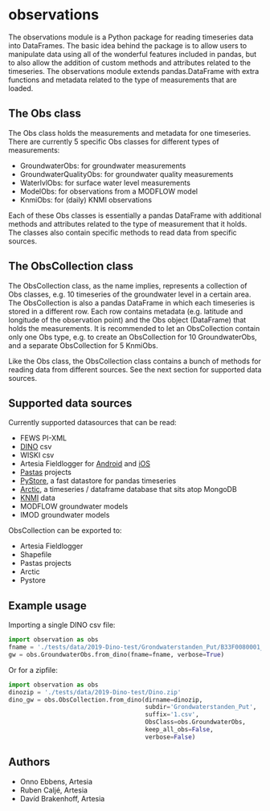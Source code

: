 # observations

The observations module is a Python package for reading timeseries data into DataFrames. The basic idea behind the package is to allow users to manipulate data using all of the wonderful features included in pandas, but to also allow the addition of custom methods and attributes related to the timeseries. The observations module extends pandas.DataFrame with extra functions and metadata related to the type of measurements that are loaded.

## The Obs class
The Obs class holds the measurements and metadata for one timeseries. There are currently 5 specific Obs classes for different types of measurements:
- GroundwaterObs: for groundwater measurements
- GroundwaterQualityObs: for groundwater quality measurements
- WaterlvlObs: for surface water level measurements
- ModelObs: for observations from a MODFLOW model
- KnmiObs: for (daily) KNMI observations

Each of these Obs classes is essentially a pandas DataFrame with additional methods and attributes related to the type of measurement that it holds. The classes also contain specific methods to read data from specific sources.

## The ObsCollection class
The ObsCollection class, as the name implies, represents a collection of Obs classes, e.g. 10 timeseries of the groundwater level in a certain area. The ObsCollection is also a pandas DataFrame in which each timeseries is stored in a different row. Each row contains metadata (e.g. latitude and longitude of the observation point) and the Obs object (DataFrame) that holds the measurements. It is recommended to let an ObsCollection contain only one Obs type, e.g. to create an ObsCollection for 10 GroundwaterObs, and a separate ObsCollection for 5 KnmiObs.

Like the Obs class, the ObsCollection class contains a bunch of methods for reading data from different sources. See the next section for supported data sources.

## Supported data sources
Currently supported datasources that can be read:
- FEWS PI-XML
- [DINO](www.dinoloket.nl) csv
- WISKI csv
- Artesia Fieldlogger for [Android](https://play.google.com/store/apps/details?id=nl.artesia.fieldlogger&hl=en) and [iOS](https://apps.apple.com/nl/app/fieldlogger/id924565721)
- [Pastas](https://github.com/pastas/pastas) projects
- [PyStore](https://github.com/ranaroussi/pystore), a fast datastore for pandas timeseries
- [Arctic](https://github.com/man-group/arctic), a timeseries / dataframe database that sits atop MongoDB
- [KNMI](https://www.knmi.nl/kennis-en-datacentrum/achtergrond/data-ophalen-vanuit-een-script) data
- MODFLOW groundwater models
- IMOD groundwater models

ObsCollection can be exported to:
- Artesia Fieldlogger
- Shapefile
- Pastas projects
- Arctic
- Pystore

## Example usage
Importing a single DINO csv file:
```python
import observation as obs
fname = './tests/data/2019-Dino-test/Grondwaterstanden_Put/B33F0080001_1.csv'
gw = obs.GroundwaterObs.from_dino(fname=fname, verbose=True)
```

Or for a zipfile:
```python
import observation as obs
dinozip = './tests/data/2019-Dino-test/Dino.zip'
dino_gw = obs.ObsCollection.from_dino(dirname=dinozip,
                                      subdir='Grondwaterstanden_Put',
                                      suffix='1.csv',
                                      ObsClass=obs.GroundwaterObs,
                                      keep_all_obs=False,
                                      verbose=False)
```

## Authors
 - Onno Ebbens, Artesia
 - Ruben Caljé, Artesia
 - Davíd Brakenhoff, Artesia
